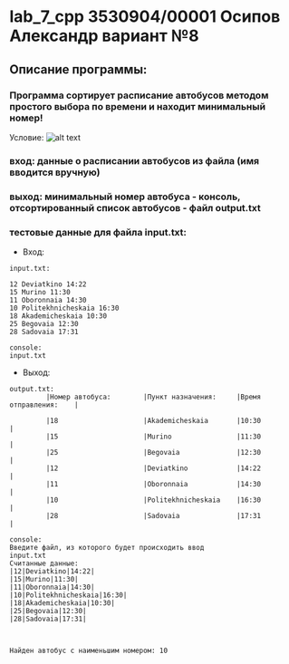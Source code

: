   # lab_7_cpp 3530904/00001 Осипов Александр вариант №8

## Описание программы:

### Программа сортирует расписание автобусов методом простого выбора по времени и находит минимальный номер!

Условие:
![alt text](https://sun9-65.userapi.com/impg/Y9DI8K2I9Y5KHzp41yNT1eQob13u2Fs2UaUEBA/sb3MDoQ2BPY.jpg?size=780x805&quality=96&proxy=1&sign=4420856f1c7d5807df2ef9527512a375&type=album)

### вход: данные о расписании автобусов из файла (имя вводится вручную)
### выход: минимальный номер автобуса - консоль, отсортированный список автобусов - файл output.txt
  
 ### тестовые данные для файла input.txt:
 * Вход:
```
input.txt:

12 Deviatkino 14:22
15 Murino 11:30
11 Oboronnaia 14:30
10 Politekhnicheskaia 16:30
18 Akademicheskaia 10:30
25 Begovaia 12:30
28 Sadovaia 17:31

console:
input.txt
```
- Выход:
```
output.txt:
         |Номер автобуса:        |Пункт назначения:     |Время отправления:    |

         |18                     |Akademicheskaia       |10:30                 |
         |15                     |Murino                |11:30                 |
         |25                     |Begovaia              |12:30                 |
         |12                     |Deviatkino            |14:22                 |
         |11                     |Oboronnaia            |14:30                 |
         |10                     |Politekhnicheskaia    |16:30                 |
         |28                     |Sadovaia              |17:31                 |
         
console:
Введите файл, из которого будет происходить ввод
input.txt
Считанные данные:
|12|Deviatkino|14:22|
|15|Murino|11:30|
|11|Oboronnaia|14:30|
|10|Politekhnicheskaia|16:30|
|18|Akademicheskaia|10:30|
|25|Begovaia|12:30|
|28|Sadovaia|17:31|



Найден автобус с наименьшим номером: 10
         
```
